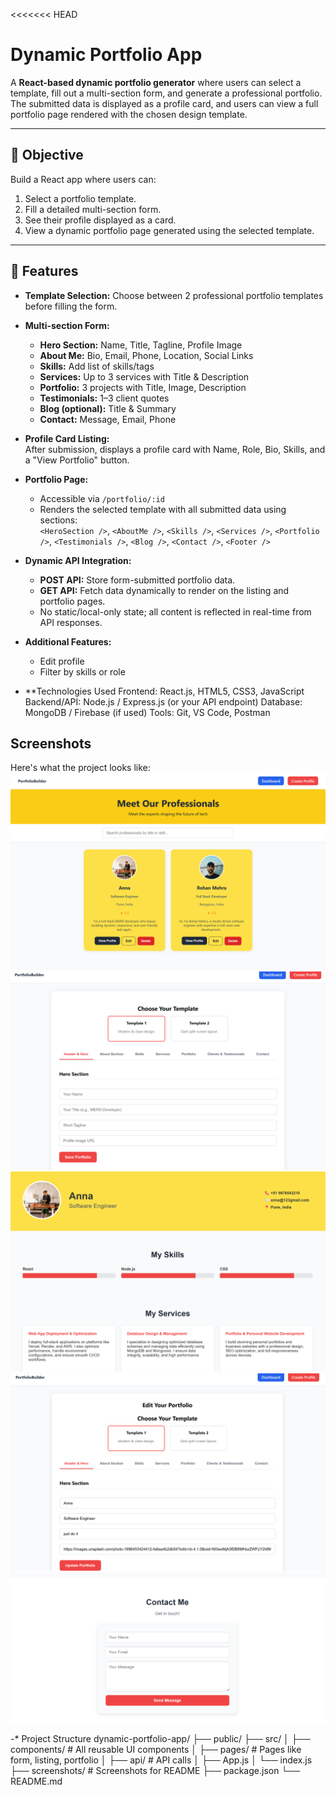<<<<<<< HEAD
# Dynamic Portfolio App

A **React-based dynamic portfolio generator** where users can select a template, fill out a multi-section form, and generate a professional portfolio. The submitted data is displayed as a profile card, and users can view a full portfolio page rendered with the chosen design template.

---

## 🔹 Objective
Build a React app where users can:
1. Select a portfolio template.
2. Fill a detailed multi-section form.
3. See their profile displayed as a card.
4. View a dynamic portfolio page generated using the selected template.

---
## 🔹 Features
- **Template Selection:** Choose between 2 professional portfolio templates before filling the form.
- **Multi-section Form:**  
  - **Hero Section:** Name, Title, Tagline, Profile Image  
  - **About Me:** Bio, Email, Phone, Location, Social Links  
  - **Skills:** Add list of skills/tags  
  - **Services:** Up to 3 services with Title & Description  
  - **Portfolio:** 3 projects with Title, Image, Description  
  - **Testimonials:** 1–3 client quotes  
  - **Blog (optional):** Title & Summary  
  - **Contact:** Message, Email, Phone
- **Profile Card Listing:**  
  After submission, displays a profile card with Name, Role, Bio, Skills, and a "View Portfolio" button.
  
- **Portfolio Page:**  
  - Accessible via `/portfolio/:id`  
  - Renders the selected template with all submitted data using sections:  
    `<HeroSection />`, `<AboutMe />`, `<Skills />`, `<Services />`, `<Portfolio />`, `<Testimonials />`, `<Blog />`, `<Contact />`, `<Footer />`

- **Dynamic API Integration:**  
  - **POST API:** Store form-submitted portfolio data.  
  - **GET API:** Fetch data dynamically to render on the listing and portfolio pages.  
  - No static/local-only state; all content is reflected in real-time from API responses.

- **Additional Features:**  
  - Edit profile  
  - Filter by skills or role  

- **Technologies Used
Frontend: React.js, HTML5, CSS3, JavaScript
Backend/API: Node.js / Express.js (or your API endpoint)
Database: MongoDB / Firebase (if used)
Tools: Git, VS Code, Postman


## Screenshots
Here's what the project looks like:
![Home-Page](screenshots/home-page.png)
![Create Profile](screenshots/create-profile.png)
![View-profile](screenshots/view-profile.png)
![Edit-profile](screenshots/Edit-profile.png)
![Conatct-me](screenshots/Contact-me.png)



-* Project Structure
dynamic-portfolio-app/
├── public/
├── src/
│   ├── components/       # All reusable UI components
│   ├── pages/            # Pages like form, listing, portfolio
│   ├── api/              # API calls
│   ├── App.js
│   └── index.js
├── screenshots/          # Screenshots for README
├── package.json
└── README.md


